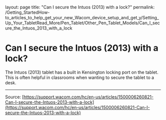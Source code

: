 layout: page
title: "Can I secure the Intuos (2013) with a lock?"
permalink: /Getting_StartedHow-to_articles_to_help_get_your_new_Wacom_device_setup_and_get_y/Setting_Up_Your_TabletRead_More/Pen_Tablet/Other_Pen_Tablet_Models/Can_I_secure_the_Intuos_2013_with_a_lock

# Can I secure the Intuos (2013) with a lock?

The Intuos (2013) tablet has a built in Kensington locking port on the tablet. This is often helpful in classrooms when wanting to secure the tablet to a desk.

---
Source: [https://support.wacom.com/hc/en-us/articles/1500006260821-Can-I-secure-the-Intuos-2013-with-a-lock](https://support.wacom.com/hc/en-us/articles/1500006260821-Can-I-secure-the-Intuos-2013-with-a-lock)
